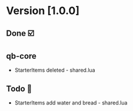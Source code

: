 # Version [1.0.0]

## Done ☑️

## qb-core

- StarterItems deleted - shared.lua

## Todo 🔄️

- StarterItems add water and bread - shared.lua

